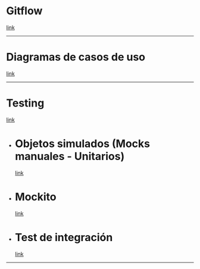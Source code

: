 # Gitflow 
[link](./sources/gitFlow.md)

---

# Diagramas de casos de uso
[link](./sources/diagramasCasosDeUso.md)

---

# Testing
[link](./sources/testsJunitMockito.md)

- # Objetos simulados (Mocks manuales - Unitarios)
    [link](./sources/objetosSimulados.md)

- # Mockito
    [link](./sources/mockito.md)

- # Test de integración
    [link](./sources/testIntegracion.md)

---